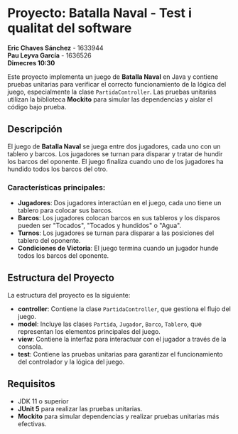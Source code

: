 # Proyecto: Batalla Naval - Test i qualitat del software

**Eric Chaves Sánchez** - 1633944  
**Pau Leyva García** - 1636526  
**Dimecres 10:30**  

Este proyecto implementa un juego de **Batalla Naval** en Java y contiene pruebas unitarias para verificar el correcto funcionamiento de la lógica del juego, especialmente la clase `PartidaController`. Las pruebas unitarias utilizan la biblioteca **Mockito** para simular las dependencias y aislar el código bajo prueba.

## Descripción

El juego de **Batalla Naval** se juega entre dos jugadores, cada uno con un tablero y barcos. Los jugadores se turnan para disparar y tratar de hundir los barcos del oponente. El juego finaliza cuando uno de los jugadores ha hundido todos los barcos del otro.

### Características principales:

- **Jugadores**: Dos jugadores interactúan en el juego, cada uno tiene un tablero para colocar sus barcos.
- **Barcos**: Los jugadores colocan barcos en sus tableros y los disparos pueden ser "Tocados", "Tocados y hundidos" o "Agua".
- **Turnos**: Los jugadores se turnan para disparar a las posiciones del tablero del oponente.
- **Condiciones de Victoria**: El juego termina cuando un jugador hunde todos los barcos del oponente.

## Estructura del Proyecto

La estructura del proyecto es la siguiente:


- **controller**: Contiene la clase `PartidaController`, que gestiona el flujo del juego.
- **model**: Incluye las clases `Partida`, `Jugador`, `Barco`, `Tablero`, que representan los elementos principales del juego.
- **view**: Contiene la interfaz para interactuar con el jugador a través de la consola.
- **test**: Contiene las pruebas unitarias para garantizar el funcionamiento del controlador y la lógica del juego.

## Requisitos

- JDK 11 o superior
- **JUnit 5** para realizar las pruebas unitarias.
- **Mockito** para simular dependencias y realizar pruebas unitarias más efectivas.
